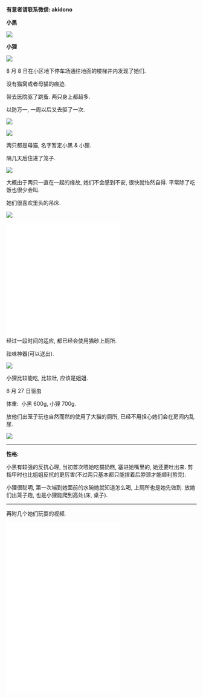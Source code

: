 **有意者请联系微信: akidono**


**小黑**

![](https://bn1301files.storage.live.com/y4m5z1uVRE6P703oC45yxxsfRouBQ2Xonj4h9-8S-Y4lBbCUDdFTxtXBS47sI1TtyPOB7H181MHonRSgAtZRDqPiBc1_8AmyaYNa04va8E5ZVPin_x_jDgvrEMxonFXvKttF8htbtDh_F4Dr6FghqbcLfnDqTcudXgph0wZekgc-fZTNhXrreQ9yH9xOTNhyE5YsnvU-aDcPzAVTMiFEsuCp-1bcjddo4UXOY-UaOIQepQ?encodeFailures=1&width=400&height=538)

**小狸**

![](https://bn1301files.storage.live.com/y4mc4D8st4A740aPUGdg1JJuS_N4UL6ik1RIWHn77yKXatcRhJutINrpuhh4Fe9KZB8_4nxHFs9xvsuCLggNuMWk4zGjrLrHMxwrDTJkBqyHAFeHC964FVewZ6NNv3tvMHvaJbujLTQokgUn-xOv45hev8wxQby522-qkTis7XTDufnDbdYpHDNERdbvbLfZAliprnafPq3t_5IzNZnyKNUVIkD12Ffn8FJyyQwNH8NBek?encodeFailures=1&width=400&height=533)

8 月 8 日在小区地下停车场通往地面的楼梯井内发现了她们.

没有猫窝或者母猫的痕迹.

带去医院驱了跳蚤. 两只身上都超多.

以防万一, 一周以后又去驱了一次.

![](https://bn1301files.storage.live.com/y4mGT8eaby8q5WySqooS4w-n1Q4dIV1tK-m4yRxKc4t0Uy1KfE2bHY87qry6m3bSGeU2svfm5WoVfzdlgFNhP41Vh3lk8U3x6Lz3YEziH18Q9kw4O1QWyUuOf57iQ_nE0JCFlTfTtxcGlsrYJOi1L5AaAb7pOPwMlmvehR9lT9unZFH2C8feMNfume5BNVDfDO0ocnVMot3pj6KVFKv5bTdfaB-fADuY_dvG_e1-HUXJt4?encodeFailures=1&width=400&height=536)

![](https://bn1301files.storage.live.com/y4mh-PAS31oCH_o8NEF5Ime1NXC8M7UCibE2RqRueqfkaYHVR7J4mgii-s_m3VdR6HLFz9ArHzTc2vzhEKF4sZR0n--lcUjA-g6IwSB8SiYTq1mmjcRhb-fgC6T-iCygSm-kgnDjm_Gq-1jv8-Y5oH3U0Y68zguWnVW-yWHX1hneCZskvB7zqAMQzUzrYoJt3-GqHq5wJ3WA-bdu_6lvYl1B3rN9acH05T3MmuODmVsOhA?encodeFailures=1&width=400&height=537)

两只都是母猫, 名字暂定小黑 & 小狸.

隔几天后住进了笼子.

![](https://bn1301files.storage.live.com/y4mXMDy9t7snDotDWuz-5jDkeSdS4hs1mRI206dTdA22UPGoN35TaycWpBb9MTfcMTDuog3ICzCFrLYekpo8ckZ1gfCOaazTPw2zpKWP87hMxTHubc6KEeA07gzI9oeIqvOw-yQD4LaO3x2sOKj6CdJRjjaQOu7LywX0r0wDqrRibmERfPvkmMu5UPtS1YRCpN6oZSwq_daYMxBuu7fnfkIFExmb8oYFsX1IaG3qPiGT10?encodeFailures=1&width=400&height=537)

大概由于两只一直在一起的缘故, 她们不会感到不安, 很快就怡然自得. 平常除了吃饭也很少会叫.

她们很喜欢里头的吊床.

![](https://bn1301files.storage.live.com/y4mpUxDWq4rMzXn9ajpejeL7-PHLoz-fE4KdHzd9QfXOJdj46iK6UUZE0dG3_M2p8NBj6_15eVS8MPJrx4EIQpCyOAtvq_Ly1I_dITwXqGKj_WZU1JbC67Rx7-O_FjLbXm39PDTjHijfxsqNb9dPEqzQQORHiY0DQWN4QrODHq-ebEKj_wJA_IgWV7CCHeqxbHd-DqSqYjwur1wmfP44Wq86_TdjnnLCkriPM20CQktUNw?encodeFailures=1&width=400&height=435)

<div>
<iframe src="//player.bilibili.com/player.html?aid=984941622&bvid=BV1ht4y1E7jR&cid=817419465&page=1" scrolling="no" border="0" frameborder="no" framespacing="0" allowfullscreen="true"> </iframe>
</div>
<div>
<iframe src="//player.bilibili.com/player.html?aid=302400016&bvid=BV1QP41157gL&cid=817419354&page=1" scrolling="no" border="0" frameborder="no" framespacing="0" allowfullscreen="true"> </iframe>
</div>
经过一段时间的适应, 都已经会使用猫砂上厕所.

祛味神器(可以送出).

![](https://bn1301files.storage.live.com/y4mdIwrxYHCtYa3FTBdL3VWVIRIAexIGu7kDkvnK2oT58GzFdnXKiZ-cdjm5_Cl_sQ2oJMCzJAjbbTYmb4pHv5VtCVadYRd9lkOQvXCEmlR6bT-m6_QSQXFQWHhK61WtIwkWzZfOsm_cc3Q2aypMQHpK-1E38Rx9kOyswKz1bBbd7A_ZLHr-YsznUv1frBVAKd8O1alw38R0s0Z6p9GdIB_cyLelUtJql67BmEHsdpu7mk?encodeFailures=1&width=400&height=402)

小狸比较能吃, 比较壮, 应该是姐姐.

8 月 27 日驱虫

体重:  小黑 600g, 小狸 700g.

放他们出笼子玩也自然而然的使用了大猫的厕所, 已经不用担心她们会在房间内乱尿.

![](https://bn1301files.storage.live.com/y4mah8AUgOcHCXDwnTl2CcdaVsPsN3ao4YwHUfQdnVYTC-MYxQz-kB9fCJnDtPEkWzq1lcl0Qr7p-dT_0P_2twLkSz8V3x3oW8QRSnk9MXbuhIf7w8WoiCsLA5XMHazVsR1WNr_EXFIw-9Xzne6XNkfjCYP2ytwaV7T-gGQ0PcBRn6twbIE8E5GqD5sFPr9KRJTnr0OpIumoH9dZDRmEOWxy1_KPOvJpeffZAFt5iyOjtQ?encodeFailures=1&width=400&height=436)

---
**性格:** 

小黑有较强的反抗心理, 当初首次喂她吃猫奶糕, 塞进她嘴里的, 她还要吐出来. 剪指甲时也比姐姐反抗的更厉害(不过两只基本都只能捏着后脖颈才能顺利剪完).

小狸很聪明, 第一次端到她面前的水碗她就知道怎么喝, 上厕所也是她先做到. 放她们出笼子跑, 也是小狸能爬到高处(床, 桌子).

---

再附几个她们玩耍的视频. 
<div>
<iframe src="//player.bilibili.com/player.html?aid=772436369&bvid=BV1C14y1x7Wq&cid=817419355&page=1" scrolling="no" border="0" frameborder="no" framespacing="0" allowfullscreen="true"> </iframe>
</div>
<div>
<iframe src="//player.bilibili.com/player.html?aid=602395222&bvid=BV1nB4y157GB&cid=817419285&page=1" scrolling="no" border="0" frameborder="no" framespacing="0" allowfullscreen="true"> </iframe>
</div>
<div>
<iframe src="//player.bilibili.com/player.html?aid=599880546&bvid=BV1BB4y1x7Hy&cid=817419296&page=1" scrolling="no" border="0" frameborder="no" framespacing="0" allowfullscreen="true"> </iframe>
</div>

